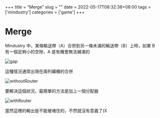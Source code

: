 +++
title = "Merge"
slug = ""
date = 2022-05-17T08:32:38+08:00
tags = ['mindustry']
categories = ['game']
+++

# Merge
Mindustry 中，某條輸送帶（A）合併到另一條未滿的輸送帶（B）上時，如果 B 有一個足夠小的空隙，A 是有機會無法補滿的  

![gap](./gap.png)  

這種情況通常出現在兩列礦機的合併  

![withoutRouter](./withoutRouter.png)  

要解決這個狀況，最簡單的方法是加上一個分配器  

![withRouter](./withRouter.png)  

當然這裡的輸出是不能被堵住的，不然就沒有意義了(X
